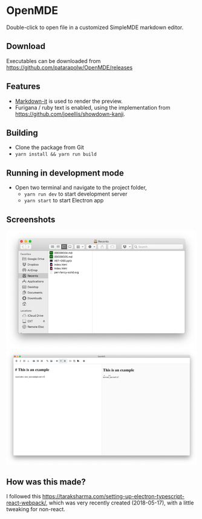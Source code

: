 # OpenMDE

Double-click to open file in a customized SimpleMDE markdown editor.

## Download

Executables can be downloaded from <https://github.com/patarapolw/OpenMDE/releases>

## Features

- [Markdown-it](https://github.com/markdown-it/markdown-it) is used to render the preview.
- Furigana / ruby text is enabled, using the implementation from <https://github.com/joeellis/showdown-kanji>.

## Building

- Clone the package from Git
- `yarn install && yarn run build`

## Running in development mode

- Open two terminal and navigate to the project folder,
    - `yarn run dev` to start development server
    - `yarn start` to start Electron app

## Screenshots

![](/screenshots/file_browser.png)
![](/screenshots/screen.png)

## How was this made?

I followed this <https://taraksharma.com/setting-up-electron-typescript-react-webpack/>, which was very recently created (2018-05-17), with a little tweaking for non-react.
